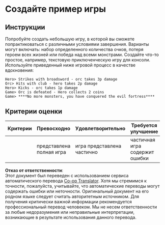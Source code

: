 <!--
CO_OP_TRANSLATOR_METADATA:
{
  "original_hash": "24201cf428c7edba1ccec2a78a0dd8f8",
  "translation_date": "2025-08-25T22:37:41+00:00",
  "source_file": "6-space-game/6-end-condition/assignment.md",
  "language_code": "ru"
}
-->
# Создайте пример игры

## Инструкции

Попробуйте создать небольшую игру, в которой вы сможете попрактиковаться с различными условиями завершения. Варианты могут включать: набор определенного количества очков, потеря героем всех жизней или победа над всеми монстрами. Создайте что-то простое, например, текстовую приключенческую игру для консоли. Используйте приведенный ниже игровой процесс в качестве вдохновения:

```
Hero> Strikes with broadsword - orc takes 3p damage
Orc> Hits with club - hero takes 2p damage
Hero> Kicks - orc takes 1p damage
Game> Orc is defeated - Hero collects 2 coins
Game> ****No more monsters, you have conquered the evil fortress****
```

## Критерии оценки

| Критерии | Превосходно            | Удовлетворительно          | Требуется улучшение        |
| -------- | ---------------------- | --------------------------- | -------------------------- |
|          | представлена полная игра | игра представлена частично | частичная игра содержит ошибки |

**Отказ от ответственности**:  
Этот документ был переведен с использованием сервиса автоматического перевода [Co-op Translator](https://github.com/Azure/co-op-translator). Хотя мы стремимся к точности, пожалуйста, учитывайте, что автоматические переводы могут содержать ошибки или неточности. Оригинальный документ на его родном языке следует считать авторитетным источником. Для получения критически важной информации рекомендуется профессиональный перевод человеком. Мы не несем ответственности за любые недоразумения или неправильные интерпретации, возникающие в результате использования данного перевода.